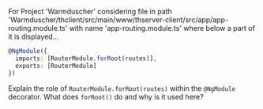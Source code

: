 For Project 'Warmduscher' considering file in path 'Warmduscher/thclient/src/main/www/thserver-client/src/app/app-routing.module.ts' with name 'app-routing.module.ts' where below a part of it is displayed... 

```typescript
@NgModule({
  imports: [RouterModule.forRoot(routes)],
  exports: [RouterModule]
})
```

Explain the role of `RouterModule.forRoot(routes)` within the `@NgModule` decorator.  What does `forRoot()` do and why is it used here?